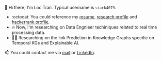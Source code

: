 :wave: Hi there, I'm Loc Tran. Typical username is ```stark4079```.

- :octocat: You could reference my [resume](https://raw.githubusercontent.com/stark4079/stark4079/main/Resume%20-%20Tran%20Xuan%20Loc.pdf), [research profile](https://orcid.org/0000-0002-0108-503X) and [hackerrank profile](https://hackerrank.com/xuanloc2018).
- :fire: Now, I'm researching on Data Engnieer techiniques related to real time processing data.
- 👨‍💻 Researching on the link Prediction in Knowledge Graphs specific on Temporal KGs and Explainable AI.

:mailbox: You could contact me via [mail](mailto:xuanloc2018@gmail.com) or [LinkedIn](https://www.linkedin.com/in/stark4079/).

